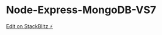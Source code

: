 # Node-Express-MongoDB-VS7

[Edit on StackBlitz ⚡️](https://stackblitz.com/edit/stackblitz-starters-cnbeze)